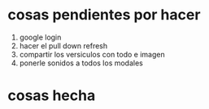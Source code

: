 
# cosas pendientes por hacer 

1. google login
2. hacer el pull down refresh
4. compartir los versiculos con todo e imagen
5. ponerle sonidos a todos los modales 


# cosas hecha 

